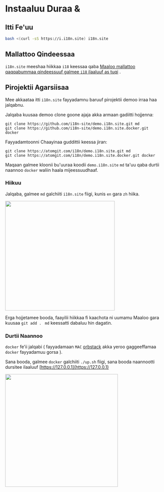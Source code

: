 # Instaaluu Duraa &

## Itti Fe'uu

```sh
bash <(curl -sS https://i.i18n.site) i18n.site
```

## Mallattoo Qindeessaa

`i18n.site` meeshaa hiikkaa `i18` keessaa qaba [Maaloo mallattoo qaqqabummaa qindeessuuf galmee `i18` ilaaluuf as tuqi](/i18/use) .

## Pirojektii Agarsiisaa

Mee akkaataa itti `i18n.site` fayyadamnu baruuf pirojektii demoo irraa haa jalqabnu.

Jalqaba kuusaa demoo clone goone ajaja akka armaan gadiitti hojjenna:

```
git clone https://github.com/i18n-site/demo.i18n.site.git md
git clone https://github.com/i18n-site/demo.i18n.site.docker.git docker
```

Fayyadamtoonni Chaayinaa guddittii keessa jiran:

```
git clone https://atomgit.com/i18n/demo.i18n.site.git md
git clone https://atomgit.com/i18n/demo.i18n.site.docker.git docker
```

Maqaan galmee kloonii bu'uuraa koodii `demo.i18n.site` `md` ta'uu qaba durtii naannoo `docker` waliin haala mijeessuudhaaf.

### Hiikuu

Jalqaba, galmee `md` galchiiti `i18n.site` fiigi, kunis `en` gara `zh` hiika.

<img src="https://p.3ti.site/1721114619.avif" style="width:350px">

Erga hojjetamee booda, faayilii hiikkaa fi kaachota ni uumamu Maaloo gara kuusaa `git add . ` `md` keessatti dabaluu hin dagatin.

### Durtii Naannoo

`docker` fe'ii jalqabi ( fayyadamaan `MAC` [orbstack](https://orbstack.dev) akka yeroo gaggeeffamaa `docker` fayyadamuu gorsa ).

Sana booda, galmee `docker` galchiiti `./up.sh` fiigi, sana booda naannootti dursitee ilaaluuf [https://127.0.0.1](https://127.0.0.1)

<img src="//p.3ti.site/1721104238.avif" style="width:360px">